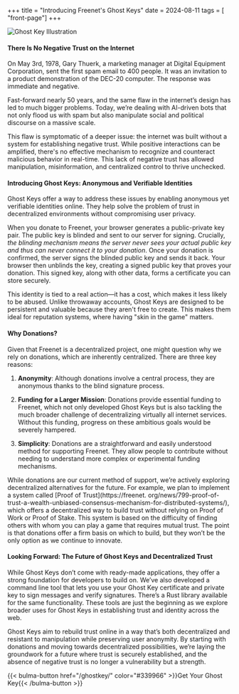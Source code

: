 +++
title = "Introducing Freenet's Ghost Keys"
date = 2024-08-11
tags = [ "front-page"]
+++

![Ghost Key Illustration](/img/ghost-key-illustration.webp)

#### There Is No Negative Trust on the Internet

On May 3rd, 1978, Gary Thuerk, a marketing manager at Digital Equipment Corporation, sent the first
spam email to 400 people. It was an invitation to a product demonstration of the DEC-20 computer.
The response was immediate and negative.

Fast-forward nearly 50 years, and the same flaw in the internet’s design has led to much bigger
problems. Today, we’re dealing with AI-driven bots that not only flood us with spam but also
manipulate social and political discourse on a massive scale.

This flaw is symptomatic of a deeper issue: the internet was built without a system for establishing
negative trust. While positive interactions can be amplified, there's no effective mechanism to
recognize and counteract malicious behavior in real-time. This lack of negative trust has allowed
manipulation, misinformation, and centralized control to thrive unchecked.

#### Introducing Ghost Keys: Anonymous and Verifiable Identities

Ghost Keys offer a way to address these issues by enabling anonymous yet verifiable identities
online. They help solve the problem of trust in decentralized environments without compromising user
privacy.

When you donate to Freenet, your browser generates a public-private key pair. The public key is
blinded and sent to our server for signing. Crucially, _the blinding mechanism means the server
never sees your actual public key and thus can never connect it to your donation_. Once your
donation is confirmed, the server signs the blinded public key and sends it back. Your browser then
unblinds the key, creating a signed public key that proves your donation. This signed key, along
with other data, forms a certificate you can store securely.

This identity is tied to a real action—it has a cost, which makes it less likely to be abused.
Unlike throwaway accounts, Ghost Keys are designed to be persistent and valuable because they aren't
free to create. This makes them ideal for reputation systems, where having "skin in the game"
matters.

#### Why Donations?

Given that Freenet is a decentralized project, one might question why we rely on donations, which
are inherently centralized. There are three key reasons:

1. **Anonymity**: Although donations involve a central process, they are anonymous thanks to the
   blind signature process.

2. **Funding for a Larger Mission**: Donations provide essential funding to Freenet, which not only
   developed Ghost Keys but is also tackling the much broader challenge of decentralizing virtually
   all internet services. Without this funding, progress on these ambitious goals would be severely
   hampered.

3. **Simplicity**: Donations are a straightforward and easily understood method for supporting
   Freenet. They allow people to contribute without needing to understand more complex or
   experimental funding mechanisms.

While donations are our current method of support, we’re actively exploring decentralized
alternatives for the future. For example, we plan to implement a system called [Proof of Trust](https://freenet.
org/news/799-proof-of-trust-a-wealth-unbiased-consensus-mechanism-for-distributed-systems/), which
offers a decentralized way to build trust without relying on Proof of Work or Proof of Stake. This system is based on the difficulty of finding others with
whom you can play a game that requires mutual trust. The point is that donations offer a firm basis
on which to build, but they won’t be the only option as we continue to innovate.

#### Looking Forward: The Future of Ghost Keys and Decentralized Trust

While Ghost Keys don’t come with ready-made applications, they offer a strong foundation for
developers to build on. We’ve also developed a command line tool that lets you use your Ghost Key
certificate and private key to sign messages and verify signatures. There’s a Rust library available
for the same functionality. These tools are just the beginning as we explore broader uses for Ghost
Keys in establishing trust and identity across the web.

Ghost Keys aim to rebuild trust online in a way that’s both decentralized and resistant to
manipulation while preserving user anonymity. By starting with donations and moving towards
decentralized possibilities, we’re laying the groundwork for a future where trust is securely
established, and the absence of negative trust is no longer a vulnerability but a strength.

{{< bulma-button href="/ghostkey/" color="#339966" >}}Get Your Ghost Key{{< /bulma-button >}}
